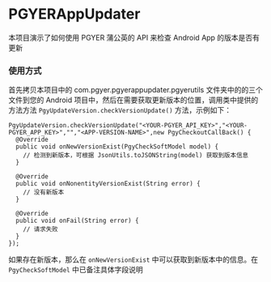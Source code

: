 # PGYERAppUpdater

本项目演示了如何使用 PGYER 蒲公英的 API 来检查 Android App 的版本是否有更新

### 使用方式

首先拷贝本项目中的 com.pgyer.pgyerappupdater.pgyerutils 文件夹中的的三个文件到您的 Android 项目中，然后在需要获取更新版本的位置，调用类中提供的方法方法 `PgyUpdateVersion.checkVersionUpdate()` 方法，示例如下：

```
PgyUpdateVersion.checkVersionUpdate("<YOUR-PGYER_API_KEY>","<YOUR-PGYER_APP_KEY>","","<APP-VERSION-NAME>",new PgyCheckoutCallBack() {
  @Override
  public void onNewVersionExist(PgyCheckSoftModel model) {
    // 检测到新版本，可根据 JsonUtils.toJSONString(model) 获取到版本信息
  }

  @Override
  public void onNonentityVersionExist(String error) {
    // 没有新版本
  }

  @Override
  public void onFail(String error) {
    // 请求失败
  }
});
```

如果存在新版本，那么在 `onNewVersionExist` 中可以获取到新版本中的信息。在 `PgyCheckSoftModel` 中已备注具体字段说明
